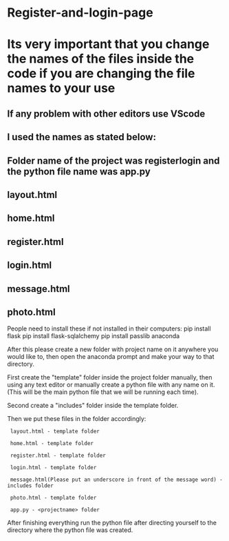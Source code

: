 # Register-and-login-page
# Its very important that you change the names of the files inside the code if you are changing the file names to your use
## If any problem with other editors use VScode
## I used the names as stated below:
## Folder name of the project was registerlogin and the python file name was app.py
## layout.html
## home.html
## register.html
## login.html 
## message.html
## photo.html
People need to install these if not installed in their computers:
  pip install flask
  pip install flask-sqlalchemy
  pip install passlib
  anaconda

After this please create a new folder with project name on it anywhere you would like to, then open the anaconda prompt and make your way to that directory.

First create the "template" folder inside the project folder manually, then using any text editor or manually create a python file with any name on it. (This will be the main python file that we will be running each time).

Second create a "includes" folder inside the template folder.

Then we put these files in the folder accordingly:

     layout.html - template folder
     
     home.html - template folder
     
     register.html - template folder
     
     login.html - template folder
     
     message.html(Please put an underscore in front of the message word) - includes folder
     
     photo.html - template folder
     
     app.py - <projectname> folder

After finishing everything run the python file after directing yourself to the directory where the python file was created.
        

